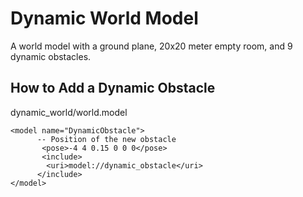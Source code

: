 # Dynamic World Model

A world model with a ground plane, 20x20 meter empty room, and 9 dynamic obstacles.

## How to Add a Dynamic Obstacle

dynamic_world/world.model  

    <model name="DynamicObstacle">
          -- Position of the new obstacle
           <pose>-4 4 0.15 0 0 0</pose>
           <include>
            <uri>model://dynamic_obstacle</uri>
          </include>
    </model>
